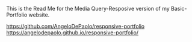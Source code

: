 This is the Read Me for the Media Query-Resposive version of my Basic-Portfolio website.

https://github.com/AngeloDePaolo/responsive-portfolio
https://angelodepaolo.github.io/responsive-portfolio/